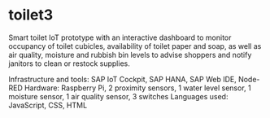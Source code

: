 # toilet3
Smart toilet IoT prototype with an interactive dashboard to monitor occupancy of toilet cubicles, availability of toilet paper and soap, as well as air quality, moisture and rubbish bin levels to advise shoppers and notify janitors to clean or restock supplies.

Infrastructure and tools: SAP IoT Cockpit, SAP HANA, SAP Web IDE, Node-RED
Hardware: Raspberry Pi, 2 proximity sensors, 1 water level sensor, 1 moisture sensor, 1 air quality sensor, 3 switches
Languages used: JavaScript, CSS, HTML
